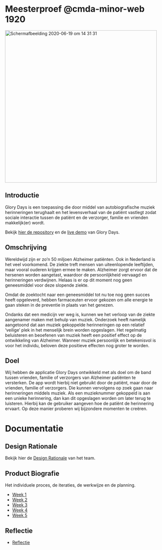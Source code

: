 # Meesterproef @cmda-minor-web 1920


<img width="500" alt="Schermafbeelding 2020-06-19 om 14 31 31" src="https://user-images.githubusercontent.com/43657951/85132728-a4717380-b239-11ea-88ae-eb2008e6bd0a.png">

## Introductie

Glory Days is een toepassing die door middel van autobiografische muziek herinneringen terughaalt en het levensverhaal van de patiënt vastlegt zodat sociale interactie tussen de patiënt en de verzorger, familie en vrienden makkelijk(er) wordt.

Bekijk [hier de repository](https://github.com/GloryDaysApp/glorydays) en de [live demo](https://glory-days.herokuapp.com/) van Glory Days.

## Omschrijving 

Wereldwijd zijn er zo’n 50 miljoen Alzheimer patiënten. Ook in Nederland is het veel voorkomend. De ziekte treft mensen van uiteenlopende leeftijden, maar vooral ouderen krijgen ermee te maken. Alzheimer zorgt ervoor dat de hersenen worden aangetast, waardoor de persoonlijkheid vervaagd en herinneringen verdwijnen. Helaas is er op dit moment nog geen geneesmiddel voor deze slopende ziekte. 

Omdat de zoektocht naar een geneesmiddel tot nu toe nog geen succes heeft opgeleverd, hebben farmaceuten ervoor gekozen om alle energie te gaan steken in de preventie in plaats van het genezen.

Ondanks dat een medicijn ver weg is, kunnen we het verloop van de ziekte aangenamer maken met behulp van muziek. Onderzoek heeft namelijk aangetoond dat aan muziek gekoppelde herinneringen op een relatief ‘veilige’ plek in het menselijk brein worden opgeslagen. Het regelmatig beluisteren en beoefenen van muziek heeft een positief effect op de ontwikkeling van Alzheimer. Wanneer muziek persoonlijk en betekenisvol is voor het individu, beloven deze positieve effecten nog groter te worden.

## Doel

Wij hebben de applicatie Glory Days ontwikkeld met als doel om de band tussen vrienden, familie of verzorgers van Alzheimer patiënten te versterken. De app wordt hierbij niet gebruikt door de patiënt, maar door de vrienden, familie of verzorgers. Die kunnen vervolgens op zoek gaan naar herinneringen middels muziek. Als een muzieknummer gekoppeld is aan een unieke herinnering, dan kan dit opgeslagen worden om later terug te luisteren. Hierbij kan de gebruiker aangeven hoe de patiënt de herinnering ervaart. Op deze manier proberen wij bijzondere momenten te creëren.

# Documentatie

## Design Rationale
Bekijk hier de  [Design Rationale](https://docs.google.com/document/d/1C6x1odMwO2Cvtgix7nsdtX78dHrmNY_EgaVVLOTDGHk/edit) van het team.

## Product Biografie
Het individuele proces, de iteraties, de werkwijze en de planning.

* [Week 1](https://github.com/marissaverdonck/meesterproef-1920/wiki/Week-1)
* [Week 2](https://github.com/marissaverdonck/meesterproef-1920/wiki/Week-2)
* [Week 3](https://github.com/marissaverdonck/meesterproef-1920/wiki/Week-3)
* [Week 4](https://github.com/marissaverdonck/meesterproef-1920/wiki/Week-4)
* [Week 5](https://github.com/marissaverdonck/meesterproef-1920/wiki/Week-5)

## Reflectie

* [Reflectie](https://github.com/marissaverdonck/meesterproef-1920/wiki/Reflectie-1)
